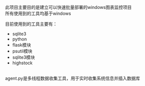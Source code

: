 此项目主要目的是建立可以快速批量部署的windows图表监控项目<br>
所有使用到的工具均基于windows<br>

目前使用到的工具主要有：<br>

<ul>
<li>sqlite3</li>
<li>python</li>
<li>flask模块</li>
<li>psutil模块</li>
<li>sqlite3模块</li>
<li>highstock</li>
</ul>

<br>
agent.py是多线程数据收集工具，用于实时收集系统信息并插入数据库<br>
